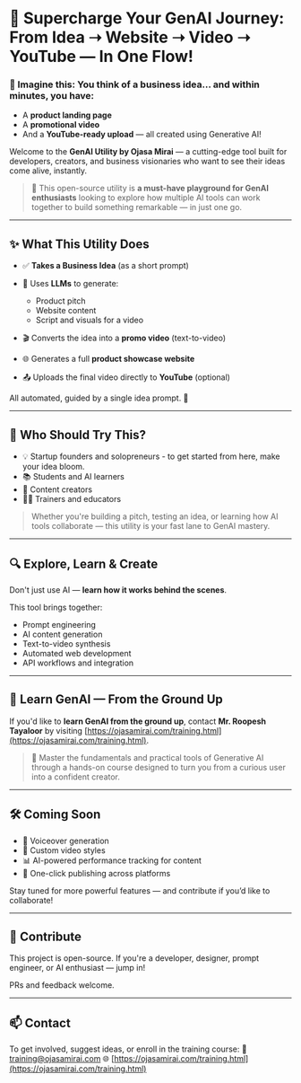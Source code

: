 # 🌟 Supercharge Your GenAI Journey: From Idea ➝ Website ➝ Video ➝ YouTube — In One Flow!

### 🚀 Imagine this: You think of a **business idea**... and within minutes, you have:

* A **product landing page**
* A **promotional video**
* And a **YouTube-ready upload** — all created using Generative AI!

Welcome to the **GenAI Utility by Ojasa Mirai** — a cutting-edge tool built for developers, creators, and business visionaries who want to see their ideas come alive, instantly.

> 🔧 This open-source utility is **a must-have playground for GenAI enthusiasts** looking to explore how multiple AI tools can work together to build something remarkable — in just one go.

---

## ✨ What This Utility Does

* ✅ **Takes a Business Idea** (as a short prompt)
* 🧠 Uses **LLMs** to generate:

  * Product pitch
  * Website content
  * Script and visuals for a video
* 🎬 Converts the idea into a **promo video** (text-to-video)
* 🌐 Generates a full **product showcase website**
* 📤 Uploads the final video directly to **YouTube** (optional)

All automated, guided by a single idea prompt. 🚀

---

## 🎯 Who Should Try This?

* 💡 Startup founders and solopreneurs - to get started from here, make your idea bloom.
* 📚 Students and AI learners
* 🎥 Content creators
* 🧑‍🏫 Trainers and educators

> Whether you're building a pitch, testing an idea, or learning how AI tools collaborate — this utility is your fast lane to GenAI mastery.

---

## 🔍 Explore, Learn & Create

Don't just use AI — **learn how it works behind the scenes**.

This tool brings together:

* Prompt engineering
* AI content generation
* Text-to-video synthesis
* Automated web development
* API workflows and integration

---

## 📘 Learn GenAI — From the Ground Up

If you'd like to **learn GenAI from the ground up**, contact **Mr. Roopesh Tayaloor** by visiting [https://ojasamirai.com/training.html](https://ojasamirai.com/training.html).

> 🧠 Master the fundamentals and practical tools of Generative AI through a hands-on course designed to turn you from a curious user into a confident creator.

---

## 🛠️ Coming Soon

* 🎤 Voiceover generation
* 🎨 Custom video styles
* 📊 AI-powered performance tracking for content
* 🔗 One-click publishing across platforms

Stay tuned for more powerful features — and contribute if you’d like to collaborate!

---

## 🤝 Contribute

This project is open-source. If you're a developer, designer, prompt engineer, or AI enthusiast — jump in!

PRs and feedback welcome.

---

## 📫 Contact

To get involved, suggest ideas, or enroll in the training course:
📩 [training@ojasamirai.com](mailto:training@ojasamirai.com)
🌐 [https://ojasamirai.com/training.html](https://ojasamirai.com/training.html)
